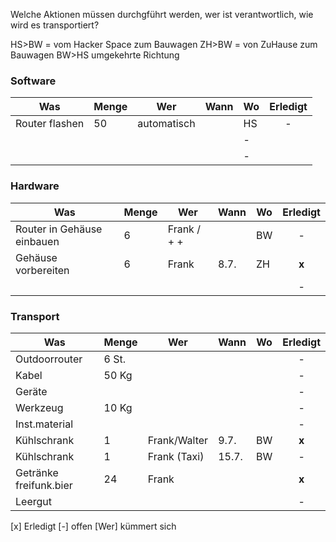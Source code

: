 Welche Aktionen müssen durchgführt werden, wer ist verantwortlich,
wie wird es transportiert?

HS>BW = vom Hacker Space zum Bauwagen ZH>BW = von ZuHause zum Bauwagen
BW>HS umgekehrte Richtung

### Software

|  Was |  Menge |  Wer |  Wann | Wo | Erledigt |
|---|---|---|---|---|:---:|
| Router flashen  | 50  | automatisch  |  |  HS| - |
|   |   |   |   | - |
|   |   |   |   | - |

### Hardware

|  Was |  Menge |  Wer |  Wann | Wo | Erledigt |
|---|---|---|---|---|:---:|
| Router in Gehäuse einbauen  | 6  | Frank / + +  |  |  BW| - |
| Gehäuse vorbereiten | 6 | Frank| 8.7.| ZH | **x** |
|   |   |   |   |   | - |

### Transport

|  Was |  Menge |  Wer |  Wann | Wo | Erledigt |
|---|---|---|---|---|:---:|
| Outdoorrouter | 6 St. |   |   |   | - |
| Kabel| 50 Kg  |   |   |   | - |
| Geräte|   |   |   |   | - |
| Werkzeug | 10 Kg  |   |   |   | - |
| Inst.material|   |   |   |   | - |
| Kühlschrank|  1 | Frank/Walter  |  9.7. | BW | **x** |
| Kühlschrank|  1 | Frank (Taxi)  |  15.7. | BW | - |
| Getränke freifunk.bier  | 24  | Frank  |   |   | **x** |
| Leergut  |   |   |   |   | - |

[x] Erledigt [-] offen
[Wer] kümmert sich 


